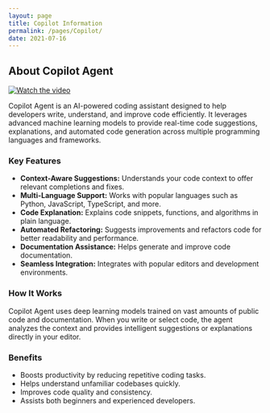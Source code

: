 ```yaml
---
layout: page
title: Copilot Information
permalink: /pages/Copilot/
date: 2021-07-16
---
```

## About Copilot Agent

[![Watch the video](https://img.youtube.com/vi/ku6EUdtdZUs/0.jpg)](https://youtu.be/ku6EUdtdZUs)

Copilot Agent is an AI-powered coding assistant designed to help developers write, understand, and improve code efficiently. It leverages advanced machine learning models to provide real-time code suggestions, explanations, and automated code generation across multiple programming languages and frameworks.

### Key Features
- **Context-Aware Suggestions:** Understands your code context to offer relevant completions and fixes.
- **Multi-Language Support:** Works with popular languages such as Python, JavaScript, TypeScript, and more.
- **Code Explanation:** Explains code snippets, functions, and algorithms in plain language.
- **Automated Refactoring:** Suggests improvements and refactors code for better readability and performance.
- **Documentation Assistance:** Helps generate and improve code documentation.
- **Seamless Integration:** Integrates with popular editors and development environments.

### How It Works
Copilot Agent uses deep learning models trained on vast amounts of public code and documentation. When you write or select code, the agent analyzes the context and provides intelligent suggestions or explanations directly in your editor.

### Benefits
- Boosts productivity by reducing repetitive coding tasks.
- Helps understand unfamiliar codebases quickly.
- Improves code quality and consistency.
- Assists both beginners and experienced developers.

